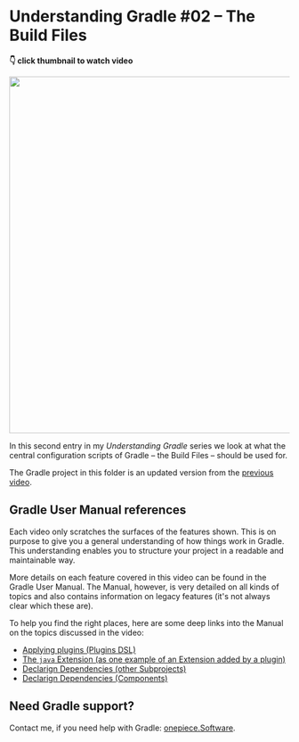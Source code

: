 # Understanding Gradle #02 – The Build Files

**👇 click thumbnail to watch video**

[<img src="https://onepiecesoftware.github.io/img/videos/02.png" width="640">](https://www.youtube.com/watch?v=OKjE_Lt_66U&list=PLWQK2ZdV4Yl2k2OmC_gsjDpdIBTN0qqkE)

In this second entry in my *Understanding Gradle* series we look at what the central configuration scripts of Gradle – the Build Files – should be used for.

The Gradle project in this folder is an updated version from the [previous video](../01_The_Settings_File).

## Gradle User Manual references

Each video only scratches the surfaces of the features shown.
This is on purpose to give you a general understanding of how things work in Gradle.
This understanding enables you to structure your project in a readable and maintainable way.

More details on each feature covered in this video can be found in the Gradle User Manual.
The Manual, however, is very detailed on all kinds of topics and also contains information on legacy features (it's not always clear which these are).

To help you find the right places, here are some deep links into the Manual on the topics discussed in the video:

* [Applying plugins (Plugins DSL)](https://docs.gradle.org/current/userguide/plugins.html#sec:plugins_block)
* [The `java` Extension (as one example of an Extension added by a plugin)](https://docs.gradle.org/current/userguide/java_plugin.html#sec:java-extension)
* [Declarign Dependencies (other Subprojects)](https://docs.gradle.org/current/userguide/declaring_dependencies_between_subprojects.html)
* [Declarign Dependencies (Components)](https://docs.gradle.org/current/userguide/declaring_dependencies.html)

## Need Gradle support?

Contact me, if you need help with Gradle: [onepiece.Software](http://onepiece.software).
